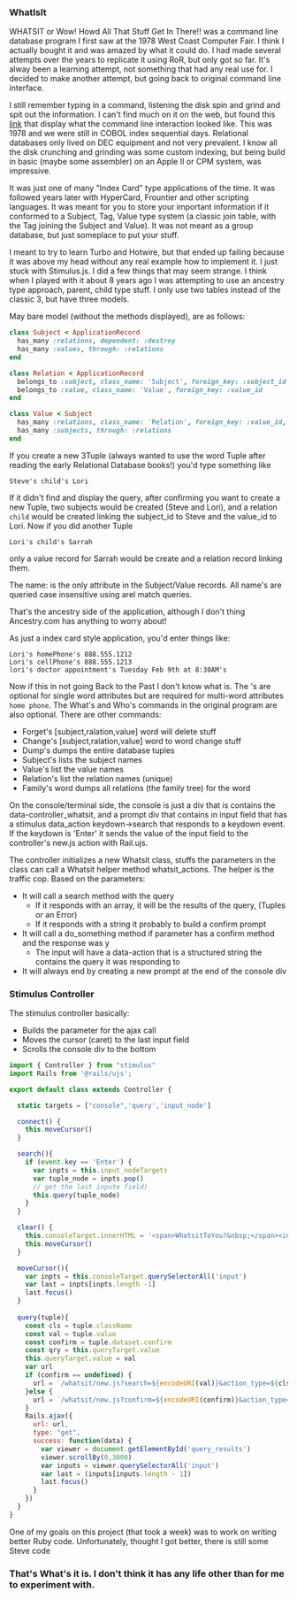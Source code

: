 ### WhatIsIt

WHATSIT or Wow! Howd All That Stuff Get In There!! was a command line database program I first saw at the 1978 West Coast Computer Fair. I think I actually bought it and was amazed by what it could do. I had made several attempts over the years to replicate it using RoR, but only got so far. It's alway been a learning attempt, not something that had any real use for. I decided to make another attempt, but going back to original command line interface. 

I still remember typing in a command, listening the disk spin and grind and spit out the information. I can't find 
much on it on the web, but found this 
<a href="http://www.moofgroup.com/moof/Roby_Sherman/Adventures_in_Silicon/Entries/2006/12/27_Wow!_Howd_All_That_Stuff_Get_In_There.html">
link</a> that display what the command line interaction looked like. This was 1978 and we were still in COBOL index sequential days. Relational databases only lived on DEC equipment and not very prevalent. I know all the disk crunching and grinding was some custom indexing, but being build in basic (maybe some assembler) on an Apple II or CPM system, was impressive.

It was just one of many "Index Card" type applications of the time. It was followed years later with HyperCard, Frountier and other scripting languages. It was meant for you to store your important information if it conformed to a Subject, Tag, Value type system (a classic join table, with the Tag joining the Subject and Value). It was not meant as a group database, but just someplace to put your stuff.

I meant to try to learn Turbo and Hotwire, but that ended up failing because it was above my head without any real example how to implement it. I just stuck with Stimulus.js. I did a few things that may seem strange. I think when I played with it about 8 years ago I was attempting to use an ancestry type approach, parent, child type stuff. I only use two tables instead of the classic 3, but have three models.

May bare model (without the methods displayed), are as follows:

```ruby
class Subject < ApplicationRecord
  has_many :relations, dependent: :destroy
  has_many :values, through: :relations 
end

class Relation < ApplicationRecord
  belongs_to :subject, class_name: 'Subject', foreign_key: :subject_id
  belongs_to :value, class_name: 'Value', foreign_key: :value_id
end

class Value < Subject
  has_many :relations, class_name: 'Relation', foreign_key: :value_id, dependent: :destroy
  has_many :subjects, through: :relations
end
```

If you create a new 3Tuple (always wanted to use the word Tuple after reading the early Relational Database books!) you'd type something like

    Steve's child's Lori

If it didn't find and display the query, after confirming you want to create a new Tuple, two subjects would be created (Steve and Lori), and a relation `child` would be created linking the subject_id to Steve and the value_id to Lori. Now if you did another Tuple

    Lori's child's Sarrah

only a value record for Sarrah would be create and a relation record linking them.

The name: is the only attribute in the Subject/Value records. All name's are queried case insensitive using arel match queries.

That's the ancestry side of the application, although I don't thing Ancestry.com has anything to worry about!

As just a index card style application, you'd enter things like:

    Lori's homePhone's 888.555.1212
    Lori's cellPhone's 888.555.1213
    lori's doctor appointment's Tuesday Feb 9th at 8:30AM's

Now if this in not going Back to the Past I don't know what is. The 's are optional for single word attributes but are required for multi-word attributes `home phone`. The What's and Who's commands in the original program are also optional. There are other commands:

* Forget's [subject,ralation,value] word  will delete stuff
* Change's [subject,ralation,value] word  to word change stuff
* Dump's dumps the entire database tuples
* Subject's lists the subject names
* Value's list the value names
* Relation's list the relation names (unique)
* Family's word dumps all relations (the family tree) for the word

On the console/terminal side, the console is just a div that is contains the data-controller_whatsit, and a prompt div that contains in input field that has a stimulus data_action keydown->search that responds to a keydown event. If the keydown is 'Enter' it sends the value of the input field to the controller's new.js action with Rail.ujs.

The controller initializes a new Whatsit class, stuffs the parameters in the class can call a Whatsit helper method whatsit_actions. The helper is the traffic cop. Based on the parameters:

* It will call a search method with the query
  * If it responds with an array, it will be the results of the query, (Tuples or an Error)
  * If it responds with a string it probably to build a confirm prompt
* It will call a do_something method if parameter has a confirm method and the response was y
  * The input will have a data-action that is a structured string the contains the query it was responding to
* It will always end by creating a new prompt at the end of the console div


### Stimulus Controller
The stimulus controller basically:

* Builds the parameter for the ajax call
* Moves the cursor (caret) to the last input field
* Scrolls the console div to the bottom


```javascript
import { Controller } from "stimulus"
import Rails from '@rails/ujs';

export default class extends Controller {

  static targets = ["console",'query','input_node']

  connect() {
    this.moveCursor()
  }

  search(){
    if (event.key == 'Enter') {
      var inpts = this.input_nodeTargets
      var tuple_node = inpts.pop() 
      // get the last inpute field)
      this.query(tuple_node)
    }
  }

  clear() {
    this.consoleTarget.innerHTML = '<span>WhatsitToYou?&nbsp;</span><input data-whatsit-target="input_node">'
    this.moveCursor()
  }

  moveCursor(){
    var inpts = this.consoleTarget.querySelectorAll('input')
    var last = inpts[inpts.length -1]
    last.focus()
  }
 
  query(tuple){
    const cls = tuple.className
    const val = tuple.value
    const confirm = tuple.dataset.confirm
    const qry = this.queryTarget.value
    this.queryTarget.value = val
    var url
    if (confirm == undefined) {
      url = `/whatsit/new.js?search=${encodeURI(val)}&action_type=${cls}`
    }else {
      url = `/whatsit/new.js?confirm=${encodeURI(confirm)}&action_type=${cls}&resp=${val}`
    }
    Rails.ajax({
      url: url,
      type: "get",
      success: function(data) {
        var viewer = document.getElementById('query_results')
        viewer.scrollBy(0,3000)
        var inputs = viewer.querySelectorAll('input')
        var last = (inputs[inputs.length - 1])
        last.focus()
      }
    })
  }
}
```

One of my goals on this project (that took a week) was to work on writing better Ruby code. Unfortunately, thought I got better, there is still some Steve code

### That's What's it is.  I don't think it has any life other than for me to experiment with.